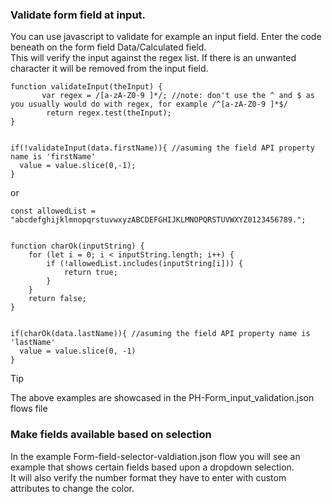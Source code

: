 ### Validate form field at input.
You can use javascript to validate for example an input field.
Enter the code beneath on the form field Data/Calculated field.<br>
This will verify the input against the regex list. If there is an unwanted character it will be removed from the input field.

```
function validateInput(theInput) {
       var regex = /[a-zA-Z0-9 ]*/; //note: don't use the ^ and $ as you usually would do with regex, for example /^[a-zA-Z0-9 ]*$/
        return regex.test(theInput);
}


if(!validateInput(data.firstName)){ //asuming the field API property name is 'firstName'
  value = value.slice(0,-1);
}
```

or 

```
const allowedList = "abcdefghijklmnopqrstuvwxyzABCDEFGHIJKLMNOPQRSTUVWXYZ0123456789.";


function charOk(inputString) {
    for (let i = 0; i < inputString.length; i++) {
        if (!allowedList.includes(inputString[i])) {
            return true;
        }
    }
    return false;
}


if(charOk(data.lastName)){ //asuming the field API property name is 'lastName'
  value = value.slice(0, -1)
}
```

> [!TIP]
> The above examples are showcased in the PH-Form_input_validation.json flows file

### Make fields available based on selection
In the example Form-field-selector-valdiation.json flow you will see an example that shows certain fields based upon a dropdown selection.<br>
It will also verify the number format they have to enter with custom attributes to change the color.
